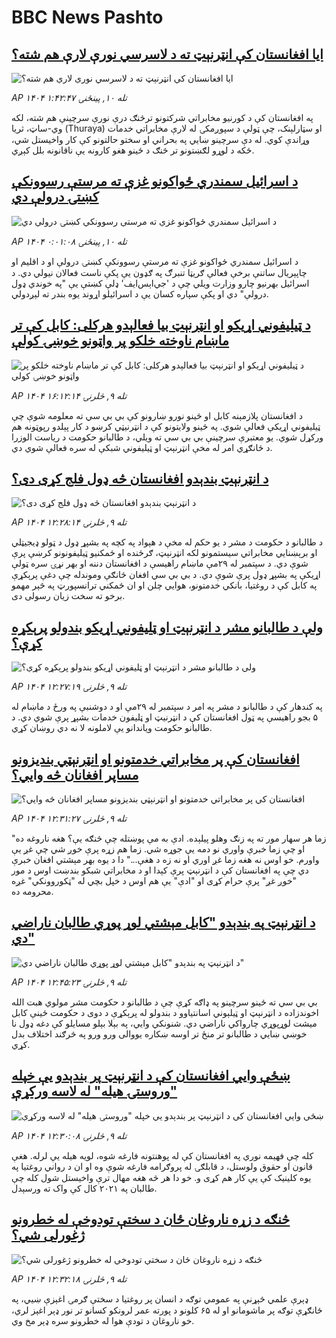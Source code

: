 # BBC News Pashto## [ایا افغانستان کې انټرنېټ ته د لاسرسي نورې لارې هم شته؟](https://www.bbc.com/pashto/articles/c0q72pp4yv9o?at_medium=RSS&at_campaign=rss?at_campaign=githubrss)![ایا افغانستان کې انټرنېټ ته د لاسرسي نورې لارې هم شته؟](https://ichef.bbci.co.uk/ace/ws/240/cpsprodpb/310f/live/c69ea430-9eda-11f0-9cc3-55b0375a170c.jpg)_AP ۱۴۰۴ تله ۱۰, پينځنۍ ۱:۴۲:۴۷_په افغانستان کې د کورنیو مخابراتي شرکتونو ترڅنګ درې نورې سرچینې هم شته، لکه وي-ساټ، ثریا (Thuraya) او سټارلېنک، چې ټولې د سپوږمکۍ له لارې مخابراتي خدمات وړاندې کوي.
له دې سرچینو ښایي په بحراني‌ او سختو حالتونو کې کار واخیستل شي، ځکه د لوړو لګښتونو تر څنګ د ځینو هغو کارونه یې ناقانونه بلل کېږي.## [د اسرائيل سمندري ځواکونو غزې ته مرستې رسوونکې کښتۍ درولې دي](https://www.bbc.com/pashto/articles/clyxpp7nzy4o?at_medium=RSS&at_campaign=rss?at_campaign=githubrss)![د اسرائيل سمندري ځواکونو غزې ته مرستې رسوونکې کښتۍ درولې دي](https://ichef.bbci.co.uk/ace/ws/240/cpsprodpb/4d68/live/e0a5e430-9f00-11f0-bf4d-3be239c29483.jpg)_AP ۱۴۰۴ تله ۱۰, پينځنۍ ۰:۰۱:۰۸_د اسرائيل سمندري ځواکونو غزې ته مرستې رسوونکې کښتۍ درولې او د اقلیم او چاپېریال ساتنې برخې فعالې ګریټا تنبرګ په ګډون یې پکې ناست فعالان نیولي دي.
د اسرائيل بهرنیو چارو وزارت ویلي چې د 'جي‌اېس‌ایف' ډلې کښتې یې "په خوندي ډول درولې" دي او پکې سپاره کسان یې د اسرائيلو اړوند یوه بندر ته لېږدولي.## [د ټیلیفوني اړیکو او انټرنېټ بیا فعالېدو هرکلی: کابل کې تر ماښام ناوخته خلکو پر واټونو خوښۍ کولې](https://www.bbc.com/pashto/articles/clydp405l82o?at_medium=RSS&at_campaign=rss?at_campaign=githubrss)![د ټیلیفوني اړیکو او انټرنېټ بیا فعالېدو هرکلی: کابل کې تر ماښام ناوخته خلکو پر واټونو خوښۍ کولې](https://ichef.bbci.co.uk/ace/ws/240/cpsprodpb/08a0/live/4dabf2b0-9ee1-11f0-92db-77261a15b9d2.jpg)_AP ۱۴۰۴ تله ۹, څلرنۍ ۱۶:۱۲:۱۴_د افغانستان پلازمېنه کابل او ځینو نورو ښارونو کې بي بي سي ته معلومه شوې چې ټیلیفوني اړیکې فعالې شوي. په ځينو ولایتونو کې د انټرنیټي کرښو د کار پېلدو رپوټونه هم ورکړل شوي.
یو معتبرې سرچینې بي بي سي ته ویلي، د طالبانو حکومت د ریاست الوزرا د ځانګړي امر له مخې انټرنېټ او ټیلیفوني شبکې له سره فعالې شوي دي.## [د انټرنېټ بندېدو افغانستان څه ډول فلج کړی دی؟](https://www.bbc.com/pashto/articles/c62lrgx0gpro?at_medium=RSS&at_campaign=rss?at_campaign=githubrss)![د انټرنېټ بندېدو افغانستان څه ډول فلج کړی دی؟](https://ichef.bbci.co.uk/ace/ws/240/cpsprodpb/7707/live/03da4fc0-9e95-11f0-928c-71dbb8619e94.jpg)_AP ۱۴۰۴ تله ۹, څلرنۍ ۱۲:۲۸:۱۴_د طالبانو د حکومت د مشر د یو حکم له مخې د هېواد په کچه په بشپړ ډول د ټولو ډیجیټلي او برېښنایي مخابراتي سیستمونو لکه انټرنېټ، ګرځنده او ځمکنيو ټیلیفونونو کرښې پرې شوې دي.
د سپتمبر له ۲۹مې ماښام راهیسې د افغانستان دننه او بهر نړۍ سره ټولې اړیکې په بشپړ ډول پرې شوې دي.
د بي بي سي افغان څانګې وموندله چې دغې پرېکړې  په کابل کې د روغتیا، بانکي خدمتونو، هوايي چلن او ان ځمکني ترانسپورټ په څېر مهمو برخو ته سخت زیان رسولی دی.## [ولې د طالبانو مشر د انټرنېټ او ټليفوني اړیکو بندولو پرېکړه کړې؟](https://www.bbc.com/pashto/articles/cge2pqjqw59o?at_medium=RSS&at_campaign=rss?at_campaign=githubrss)![ولې د طالبانو مشر د انټرنېټ او ټليفوني اړیکو بندولو پرېکړه کړې؟](https://ichef.bbci.co.uk/ace/ws/240/cpsprodpb/4130/live/3e0c46f0-9e11-11f0-92db-77261a15b9d2.jpg)_AP ۱۴۰۴ تله ۹, څلرنۍ ۱۲:۲۷:۱۹_په کندهار کې د طالبانو د مشر په امر د سپتمبر له ۲۹مې او د دوشنبې په ورځ د ماښام له ۵ بجو راهیسې په ټول افغانستان کې د انټرنیټ او ټلیفون خدمات بشپړ پرې شوي دي.
د طالبانو حکومت ویاندانو یې لاملونه لا نه دي روښان کړي.## [افغانستان کې پر مخابراتي خدمتونو او انټرنېټي بندیزونو مساپر افغانان څه وایي؟](https://www.bbc.com/pashto/articles/c4gk41xn9dyo?at_medium=RSS&at_campaign=rss?at_campaign=githubrss)![افغانستان کې پر مخابراتي خدمتونو او انټرنېټي بندیزونو مساپر افغانان څه وایي؟](https://ichef.bbci.co.uk/ace/ws/240/cpsprodpb/508d/live/86eb4d20-9e08-11f0-bc74-c938242ac6b1.jpg)_AP ۱۴۰۴ تله ۹, څلرنۍ ۱۲:۳۱:۲۷_"زما هر سهار مور ته په زنګ وهلو پیلېده. ادې به مې پوښتله چې څنګه یې؟ هغه ناروغه ده او چې زما خبرې واوري نو دمه یې جوړه شي. زما هم زړه پرې خوږ شي چې غږ یې واورم. خو اوس نه هغه زما غږ اوري او نه زه د هغې..."
دا د یوه بهر مېشتي افغان خبرې دي چې په افغانستان کې د انټرنېټ پرې کېدا او د مخابراتي شبکو بندښت اوس د مور "خوږ غږ" پرې حرام کړی او "ادې" یې هم اوس د خپل بچي له "ټکوروونکي" غږه محرومه ده.## [ د انټرنېټ په بندېدو "کابل مېشتي لوړ پوړي طالبان ناراضي دي"](https://www.bbc.com/pashto/articles/cqxzel1v9dxo?at_medium=RSS&at_campaign=rss?at_campaign=githubrss)![ د انټرنېټ په بندېدو "کابل مېشتي لوړ پوړي طالبان ناراضي دي"](https://ichef.bbci.co.uk/ace/ws/240/cpsprodpb/f13e/live/248abfa0-9e15-11f0-928c-71dbb8619e94.jpg)_AP ۱۴۰۴ تله ۹, څلرنۍ ۱۲:۴۵:۲۳_بي بي سي ته ځینو سرچینو په ډاګه کړې چې د طالبانو د حکومت مشر مولوي هبت الله اخوندزاده د انټرنېټ او ټیلېوني اسانتیاوو د بندولو له پرېکړې د دوی د حکومت ځینې کابل میشت لوړپوړي چارواکي ناراضي دي. شنونکي وایي، په بېلا بېلو مسایلو کې دغه ډول نا خوښي ښایي د طالبانو تر منځ تر اوسه ښکاره یووالی ورو ورو په څرګند اختلاف بدل کړي.## [ښځې وايي افغانستان کې د انټرنېټ پر بندېدو یې خپله "وروستۍ هیله" له لاسه ورکړې](https://www.bbc.com/pashto/articles/cq8ew9k35e4o?at_medium=RSS&at_campaign=rss?at_campaign=githubrss)![ښځې وايي افغانستان کې د انټرنېټ پر بندېدو یې خپله "وروستۍ هیله" له لاسه ورکړې](https://ichef.bbci.co.uk/ace/ws/240/cpsprodpb/8da9/live/aa3b3050-9de6-11f0-b741-177e3e2c2fc7.jpg)_AP ۱۴۰۴ تله ۹, څلرنۍ ۱۲:۳۰:۰۸_کله چې فهیمه نوري  په افغانستان کې له پوهنتونه فارغه شوه، لویه هیله یې لرله.
هغې قانون او حقوق ولوستل، د قابلګۍ له پروګرامه فارغه شوې وه او ان د رواني روغتیا په یوه کلینیک کې یې کار هم کړی و.
خو دا هر څه هغه مهال ترې واخیستل شول کله چې طالبان په ۲۰۲۱ کال کې واک ته ورسېدل.## [څنګه د زړه ناروغان ځان د سختې تودوخې له خطرونو ژغورلی شي؟ ](https://www.bbc.com/pashto/articles/c4gvrwxey4mo?at_medium=RSS&at_campaign=rss?at_campaign=githubrss)![څنګه د زړه ناروغان ځان د سختې تودوخې له خطرونو ژغورلی شي؟ ](https://ichef.bbci.co.uk/ace/ws/240/cpsprodpb/e522/live/0f768750-9151-11f0-9223-171c11f85051.jpg)_AP ۱۴۰۴ تله ۹, څلرنۍ ۱۲:۳۲:۱۸_ډېرې علمي څېړنې په عمومي توګه د انسان پر روغتیا د سختې ګرمۍ اغېزې ښيي، په ځانګړې توګه پر ماشومانو او له ۶۵ کلونو د پورته عمر لرونکو کسانو تر نور ډېر اغېز لري، خو ناروغان د تودې هوا له خطرونو سره ډېر مخ وي.